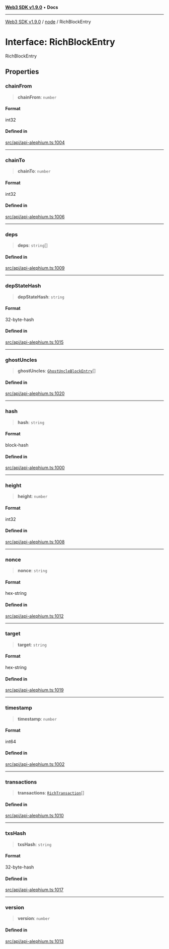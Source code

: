 [**Web3 SDK v1.9.0**](../../../README.md) • **Docs**

***

[Web3 SDK v1.9.0](../../../globals.md) / [node](../README.md) / RichBlockEntry

# Interface: RichBlockEntry

RichBlockEntry

## Properties

### chainFrom

> **chainFrom**: `number`

#### Format

int32

#### Defined in

[src/api/api-alephium.ts:1004](https://github.com/Mystic-Nayy/alephium-web3/blob/c1afd789a197ce5fe21f08c2965942090157c33d/packages/web3/src/api/api-alephium.ts#L1004)

***

### chainTo

> **chainTo**: `number`

#### Format

int32

#### Defined in

[src/api/api-alephium.ts:1006](https://github.com/Mystic-Nayy/alephium-web3/blob/c1afd789a197ce5fe21f08c2965942090157c33d/packages/web3/src/api/api-alephium.ts#L1006)

***

### deps

> **deps**: `string`[]

#### Defined in

[src/api/api-alephium.ts:1009](https://github.com/Mystic-Nayy/alephium-web3/blob/c1afd789a197ce5fe21f08c2965942090157c33d/packages/web3/src/api/api-alephium.ts#L1009)

***

### depStateHash

> **depStateHash**: `string`

#### Format

32-byte-hash

#### Defined in

[src/api/api-alephium.ts:1015](https://github.com/Mystic-Nayy/alephium-web3/blob/c1afd789a197ce5fe21f08c2965942090157c33d/packages/web3/src/api/api-alephium.ts#L1015)

***

### ghostUncles

> **ghostUncles**: [`GhostUncleBlockEntry`](GhostUncleBlockEntry.md)[]

#### Defined in

[src/api/api-alephium.ts:1020](https://github.com/Mystic-Nayy/alephium-web3/blob/c1afd789a197ce5fe21f08c2965942090157c33d/packages/web3/src/api/api-alephium.ts#L1020)

***

### hash

> **hash**: `string`

#### Format

block-hash

#### Defined in

[src/api/api-alephium.ts:1000](https://github.com/Mystic-Nayy/alephium-web3/blob/c1afd789a197ce5fe21f08c2965942090157c33d/packages/web3/src/api/api-alephium.ts#L1000)

***

### height

> **height**: `number`

#### Format

int32

#### Defined in

[src/api/api-alephium.ts:1008](https://github.com/Mystic-Nayy/alephium-web3/blob/c1afd789a197ce5fe21f08c2965942090157c33d/packages/web3/src/api/api-alephium.ts#L1008)

***

### nonce

> **nonce**: `string`

#### Format

hex-string

#### Defined in

[src/api/api-alephium.ts:1012](https://github.com/Mystic-Nayy/alephium-web3/blob/c1afd789a197ce5fe21f08c2965942090157c33d/packages/web3/src/api/api-alephium.ts#L1012)

***

### target

> **target**: `string`

#### Format

hex-string

#### Defined in

[src/api/api-alephium.ts:1019](https://github.com/Mystic-Nayy/alephium-web3/blob/c1afd789a197ce5fe21f08c2965942090157c33d/packages/web3/src/api/api-alephium.ts#L1019)

***

### timestamp

> **timestamp**: `number`

#### Format

int64

#### Defined in

[src/api/api-alephium.ts:1002](https://github.com/Mystic-Nayy/alephium-web3/blob/c1afd789a197ce5fe21f08c2965942090157c33d/packages/web3/src/api/api-alephium.ts#L1002)

***

### transactions

> **transactions**: [`RichTransaction`](RichTransaction.md)[]

#### Defined in

[src/api/api-alephium.ts:1010](https://github.com/Mystic-Nayy/alephium-web3/blob/c1afd789a197ce5fe21f08c2965942090157c33d/packages/web3/src/api/api-alephium.ts#L1010)

***

### txsHash

> **txsHash**: `string`

#### Format

32-byte-hash

#### Defined in

[src/api/api-alephium.ts:1017](https://github.com/Mystic-Nayy/alephium-web3/blob/c1afd789a197ce5fe21f08c2965942090157c33d/packages/web3/src/api/api-alephium.ts#L1017)

***

### version

> **version**: `number`

#### Defined in

[src/api/api-alephium.ts:1013](https://github.com/Mystic-Nayy/alephium-web3/blob/c1afd789a197ce5fe21f08c2965942090157c33d/packages/web3/src/api/api-alephium.ts#L1013)
